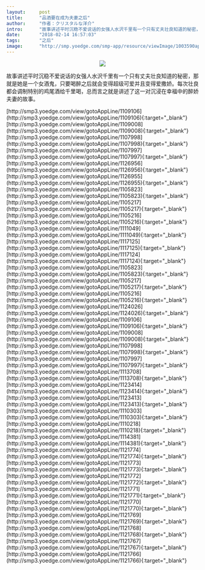 ```yaml
---
layout:     post
title:      "品酒要在成为夫妻之后"
author:     "作者：クリスタルな洋介"
intro:      "故事讲述平时沉稳不爱说话的女强人水沢千里有一个只有丈夫壮良知道的秘密，那就是她是一个女酒鬼，只要喝醉之后就会变得超级可爱并且变得爱撒娇。每次壮良都会调制特别的鸡尾酒给千里喝，总而言之就是讲述了这一对沉浸在幸福中的醉娇夫妻的故事。"
date:       "2018-02-14 16:57:03"
tags:       "之后"
image:      "http://smp.yoedge.com/smp-app/resource/viewImage/1003590appline.png"
---
```

<div style="text-align: center">
<p><img src="http://smp.yoedge.com/smp-app/resource/viewImage/1003590appline.png"/></p>
</div>
<p class="post-meta">
<span>故事讲述平时沉稳不爱说话的女强人水沢千里有一个只有丈夫壮良知道的秘密，那就是她是一个女酒鬼，只要喝醉之后就会变得超级可爱并且变得爱撒娇。每次壮良都会调制特别的鸡尾酒给千里喝，总而言之就是讲述了这一对沉浸在幸福中的醉娇夫妻的故事。</span>
</p>
[http://smp3.yoedge.com/view/gotoAppLine/1109106](http://smp3.yoedge.com/view/gotoAppLine/1109106){:target="_blank"}
[http://smp3.yoedge.com/view/gotoAppLine/1109008](http://smp3.yoedge.com/view/gotoAppLine/1109008){:target="_blank"}
[http://smp3.yoedge.com/view/gotoAppLine/1107998](http://smp3.yoedge.com/view/gotoAppLine/1107998){:target="_blank"}
[http://smp3.yoedge.com/view/gotoAppLine/1107997](http://smp3.yoedge.com/view/gotoAppLine/1107997){:target="_blank"}
[http://smp3.yoedge.com/view/gotoAppLine/1126956](http://smp3.yoedge.com/view/gotoAppLine/1126956){:target="_blank"}
[http://smp3.yoedge.com/view/gotoAppLine/1126955](http://smp3.yoedge.com/view/gotoAppLine/1126955){:target="_blank"}
[http://smp3.yoedge.com/view/gotoAppLine/1105823](http://smp3.yoedge.com/view/gotoAppLine/1105823){:target="_blank"}
[http://smp3.yoedge.com/view/gotoAppLine/1105217](http://smp3.yoedge.com/view/gotoAppLine/1105217){:target="_blank"}
[http://smp3.yoedge.com/view/gotoAppLine/1105216](http://smp3.yoedge.com/view/gotoAppLine/1105216){:target="_blank"}
[http://smp3.yoedge.com/view/gotoAppLine/1111049](http://smp3.yoedge.com/view/gotoAppLine/1111049){:target="_blank"}
[http://smp3.yoedge.com/view/gotoAppLine/1117125](http://smp3.yoedge.com/view/gotoAppLine/1117125){:target="_blank"}
[http://smp3.yoedge.com/view/gotoAppLine/1117124](http://smp3.yoedge.com/view/gotoAppLine/1117124){:target="_blank"}
[http://smp3.yoedge.com/view/gotoAppLine/1105823](http://smp3.yoedge.com/view/gotoAppLine/1105823){:target="_blank"}
[http://smp3.yoedge.com/view/gotoAppLine/1105217](http://smp3.yoedge.com/view/gotoAppLine/1105217){:target="_blank"}
[http://smp3.yoedge.com/view/gotoAppLine/1105216](http://smp3.yoedge.com/view/gotoAppLine/1105216){:target="_blank"}
[http://smp3.yoedge.com/view/gotoAppLine/1124026](http://smp3.yoedge.com/view/gotoAppLine/1124026){:target="_blank"}
[http://smp3.yoedge.com/view/gotoAppLine/1109106](http://smp3.yoedge.com/view/gotoAppLine/1109106){:target="_blank"}
[http://smp3.yoedge.com/view/gotoAppLine/1109008](http://smp3.yoedge.com/view/gotoAppLine/1109008){:target="_blank"}
[http://smp3.yoedge.com/view/gotoAppLine/1107998](http://smp3.yoedge.com/view/gotoAppLine/1107998){:target="_blank"}
[http://smp3.yoedge.com/view/gotoAppLine/1107997](http://smp3.yoedge.com/view/gotoAppLine/1107997){:target="_blank"}
[http://smp3.yoedge.com/view/gotoAppLine/1113708](http://smp3.yoedge.com/view/gotoAppLine/1113708){:target="_blank"}
[http://smp3.yoedge.com/view/gotoAppLine/1123414](http://smp3.yoedge.com/view/gotoAppLine/1123414){:target="_blank"}
[http://smp3.yoedge.com/view/gotoAppLine/1123413](http://smp3.yoedge.com/view/gotoAppLine/1123413){:target="_blank"}
[http://smp3.yoedge.com/view/gotoAppLine/1110303](http://smp3.yoedge.com/view/gotoAppLine/1110303){:target="_blank"}
[http://smp3.yoedge.com/view/gotoAppLine/1110218](http://smp3.yoedge.com/view/gotoAppLine/1110218){:target="_blank"}
[http://smp3.yoedge.com/view/gotoAppLine/1114381](http://smp3.yoedge.com/view/gotoAppLine/1114381){:target="_blank"}
[http://smp3.yoedge.com/view/gotoAppLine/1121774](http://smp3.yoedge.com/view/gotoAppLine/1121774){:target="_blank"}
[http://smp3.yoedge.com/view/gotoAppLine/1121773](http://smp3.yoedge.com/view/gotoAppLine/1121773){:target="_blank"}
[http://smp3.yoedge.com/view/gotoAppLine/1121772](http://smp3.yoedge.com/view/gotoAppLine/1121772){:target="_blank"}
[http://smp3.yoedge.com/view/gotoAppLine/1121771](http://smp3.yoedge.com/view/gotoAppLine/1121771){:target="_blank"}
[http://smp3.yoedge.com/view/gotoAppLine/1121770](http://smp3.yoedge.com/view/gotoAppLine/1121770){:target="_blank"}
[http://smp3.yoedge.com/view/gotoAppLine/1121769](http://smp3.yoedge.com/view/gotoAppLine/1121769){:target="_blank"}
[http://smp3.yoedge.com/view/gotoAppLine/1121768](http://smp3.yoedge.com/view/gotoAppLine/1121768){:target="_blank"}
[http://smp3.yoedge.com/view/gotoAppLine/1121767](http://smp3.yoedge.com/view/gotoAppLine/1121767){:target="_blank"}
[http://smp3.yoedge.com/view/gotoAppLine/1121766](http://smp3.yoedge.com/view/gotoAppLine/1121766){:target="_blank"}


